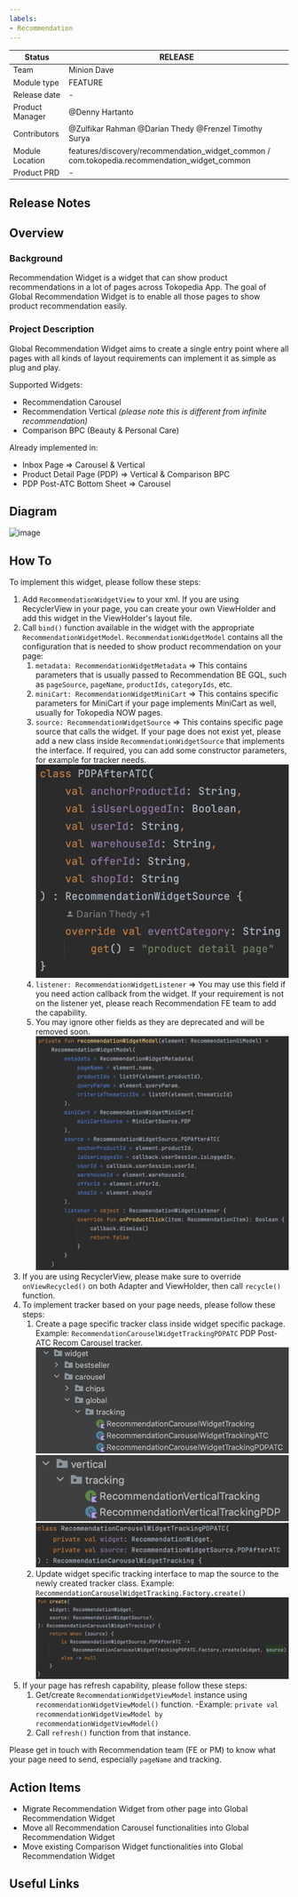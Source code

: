 ```yaml
---
labels:
- Recommendation
---
```

<!--left header table-->
| **Status**      | <!--start status:Green-->RELEASE<!--end status-->                                            |
|-----------------|----------------------------------------------------------------------------------------------|
| Team            | Minion Dave                                                                                  |
| Module type     | <!--start status:Yellow-->FEATURE<!--end status-->                                           |
| Release date    | -                                                                                            |
| Product Manager | @Denny Hartanto                                                                              |
| Contributors    | @Zulfikar Rahman @Darian Thedy @Frenzel Timothy Surya                                        |
| Module Location | features/discovery/recommendation_widget_common / com.tokopedia.recommendation_widget_common |
| Product PRD     | -                                                                                            |

<!--toc-->
## Release Notes


## Overview

### Background
Recommendation Widget is a widget that can show product recommendations in a lot of pages across Tokopedia App. The goal of Global Recommendation Widget is to enable all those pages to show product recommendation easily.

### Project Description
Global Recommendation Widget aims to create a single entry point where all pages with all kinds of layout requirements can implement it as simple as plug and play.

Supported Widgets:
- Recommendation Carousel
- Recommendation Vertical _(please note this is different from infinite recommendation)_
- Comparison BPC (Beauty & Personal Care)

Already implemented in:
- Inbox Page => Carousel & Vertical
- Product Detail Page (PDP) => Vertical & Comparison BPC
- PDP Post-ATC Bottom Sheet => Carousel

## Diagram

![image](https://docs-android.tokopedia.net/images/docs/recommendation_widget_common/global_recommendation_widget.drawio.png)


## How To
To implement this widget, please follow these steps:
1. Add `RecommendationWidgetView` to your xml. If you are using RecyclerView in your page, you can create your own ViewHolder and add this widget in the ViewHolder's layout file. 
2. Call `bind()` function available in the widget with the appropriate `RecommendationWidgetModel`. `RecommendationWidgetModel` contains all the configuration that is needed to show product recommendation on your page:
   1. `metadata: RecommendationWidgetMetadata` => This contains parameters that is usually passed to Recommendation BE GQL, such as `pageSource`, `pageName`, `productIds`, `categoryIds`, etc.
   2. `miniCart: RecommendationWidgetMiniCart` => This contains specific parameters for MiniCart if your page implements MiniCart as well, usually for Tokopedia NOW pages.
   3. `source: RecommendationWidgetSource` => This contains specific page source that calls the widget. If your page does not exist yet, please add a new class inside `RecommendationWidgetSource` that implements the interface. If required, you can add some constructor parameters, for example for tracker needs.
      ![image](res/recommendation_widget_source.png)
   4. `listener: RecommendationWidgetListener` => You may use this field if you need action callback from the widget. If your requirement is not on the listener yet, please reach Recommendation FE team to add the capability.
   5. You may ignore other fields as they are deprecated and will be removed soon.
   ![image](res/recommendation_widget_model.png)
3. If you are using RecyclerView, please make sure to override `onViewRecycled()` on both Adapter and ViewHolder, then call `recycle()` function.
4. To implement tracker based on your page needs, please follow these steps:
   1. Create a page specific tracker class inside widget specific package. Example: `RecommendationCarouselWidgetTrackingPDPATC` PDP Post-ATC Recom Carousel tracker.  
      ![image](res/recommendation_carousel_tracking_package.png)
      ![image](res/recommendation_vertical_tracking_package.png)
      ![image](res/recommendation_carousel_widget_tracking_pdp_atc.png)
   2. Update widget specific tracking interface to map the source to the newly created tracker class. Example: `RecommendationCarouselWidgetTracking.Factory.create()`
      ![image](res/recommendation_carousel_widget_tracking.png)
5. If your page has refresh capability, please follow these steps:
   1. Get/create `RecommendationWidgetViewModel` instance using `recommendationWidgetViewModel()` function. 
   -Example: `private val recommendationWidgetViewModel by recommendationWidgetViewModel()`
   2. Call `refresh()` function from that instance.

Please get in touch with Recommendation team (FE or PM) to know what your page need to send, especially `pageName` and tracking.

## Action Items

- Migrate Recommendation Widget from other page into Global Recommendation Widget
- Move all Recommendation Carousel functionalities into Global Recommendation Widget
- Move existing Comparison Widget functionalities into Global Recommendation Widget


## Useful Links

